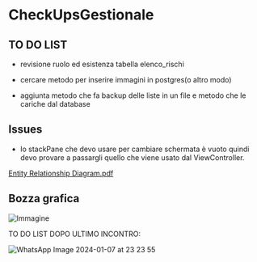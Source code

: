 # CheckUpsGestionale

## TO DO LIST

* revisione ruolo ed esistenza tabella elenco_rischi 
  
* cercare metodo per inserire immagini in postgres(o altro modo) 

* aggiunta metodo che fa backup delle liste in un file e metodo che le cariche dal database

## Issues

* lo stackPane che devo usare per cambiare schermata è vuoto quindi devo provare a passargli quello che viene usato dal ViewController.

[Entity Relationship Diagram.pdf](https://github.com/Reme240400/CheckUpsGestionale/files/12409121/Entity.Relationship.Diagram.pdf)
## Bozza grafica

![Immagine](https://github.com/Reme240400/CheckUpsGestionale/assets/123495144/b09f54ad-0287-4c77-a366-0347c34c7c5d)

TO DO LIST DOPO ULTIMO INCONTRO:

![WhatsApp Image 2024-01-07 at 23 23 55](https://github.com/Reme240400/CheckUpsGestionale/assets/123495144/78fdc95a-254f-4242-a2ef-c9550faa3dc8)
 

